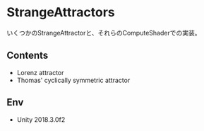 # StrangeAttractors
いくつかのStrangeAttractorと、それらのComputeShaderでの実装。

## Contents

- Lorenz attractor
- Thomas' cyclically symmetric attractor

## Env
- Unity 2018.3.0f2

